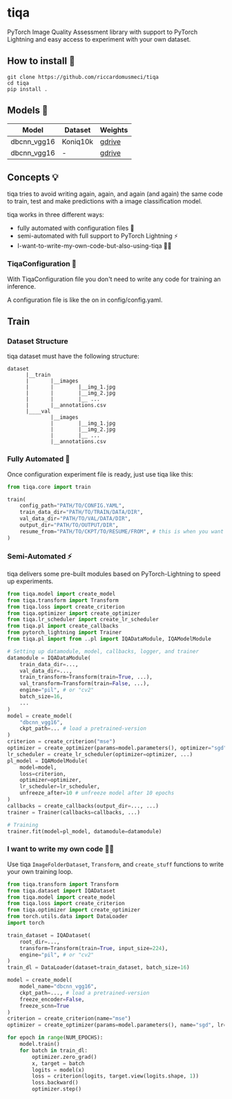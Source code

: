 # **tiqa**
PyTorch Image Quality Assessment library with support to PyTorch Lightning and easy access to experiment with your own dataset.

## **How to install 🔨**
```
git clone https://github.com/riccardomusmeci/tiqa
cd tiqa
pip install .
```

## **Models 🤖**


| Model | Dataset | Weights |
|-------|--------------|------|
| dbcnn_vgg16 | Koniq10k | [gdrive](https://drive.google.com/file/d/13GWi9ka1z7ywo04_TGGLYzY6Id_NaBFO/view?usp=share_link) |
| dbcnn_vgg16 | - | [gdrive](https://drive.google.com/file/d/1rqeopYS38XqiWcZ8xoa1PxwqEhM4SMgU/view?usp=share_link) |


## **Concepts 💡**
tiqa tries to avoid writing again, again, and again (and again) the same code to train, test and make predictions with a image classification model.

tiqa works in three different ways:
* fully automated with configuration files 🚀
* semi-automated with full support to PyTorch Lightning ⚡️
* I-want-to-write-my-own-code-but-also-using-tiqa 🧑‍💻

### **TiqaConfiguration 📄**
With TiqaConfiguration file you don't need to write any code for training an inference.

A configuration file is like the on in config/config.yaml.

## **Train**

### **Dataset Structure**
tiqa dataset must have the following structure:
```
dataset
      |__train
      |       |__images
      |       |        |__img_1.jpg
      |       |        |__img_2.jpg
      |       |        |__ ...
      |       |__annotations.csv
      |____val
              |__images
              |        |__img_1.jpg
              |        |__img_2.jpg
              |        |__ ...
              |__annotations.csv
```


### **Fully Automated 🚀**
Once configuration experiment file is ready, just use tiqa like this:

```python
from tiqa.core import train

train(
    config_path="PATH/TO/CONFIG.YAML",
    train_data_dir="PATH/TO/TRAIN/DATA/DIR",
    val_data_dir="PATH/TO/VAL/DATA/DIR",
    output_dir="PATH/TO/OUTPUT/DIR",
    resume_from="PATH/TO/CKPT/TO/RESUME/FROM", # this is when you want to start retraining from a Lightning ckpt
)
```

### **Semi-Automated ⚡️**
tiqa delivers some pre-built modules based on PyTorch-Lightning to speed up experiments.

```python
from tiqa.model import create_model
from tiqa.transform import Transform
from tiqa.loss import create_criterion
from tiqa.optimizer import create_optimizer
from tiqa.lr_scheduler import create_lr_scheduler
from tiqa.pl import create_callbacks
from pytorch_lightning import Trainer
from tiqa.pl import from ..pl import IQADataModule, IQAModelModule

# Setting up datamodule, model, callbacks, logger, and trainer
datamodule = IQADataModule(
    train_data_dir=...,
    val_data_dir=...,
    train_transform=Transform(train=True, ...),
    val_transform=Transform(train=False, ...),
    engine="pil", # or "cv2"
    batch_size=16,
    ...
)
model = create_model(
    "dbcnn_vgg16",
    ckpt_path=... # load a pretrained-version
)
criterion = create_criterion("mse")
optimizer = create_optimizer(params=model.parameters(), optimizer="sgd", lr=.001, ...)
lr_scheduler = create_lr_scheduler(optimizer=optimizer, ...)
pl_model = IQAModelModule(
    model=model,
    loss=criterion,
    optimizer=optimizer,
    lr_scheduler=lr_scheduler,
    unfreeze_after=10 # unfreeze model after 10 epochs
)
callbacks = create_callbacks(output_dir=..., ...)
trainer = Trainer(callbacks=callbacks, ...)

# Training
trainer.fit(model=pl_model, datamodule=datamodule)
```

### **I want to write my own code 🧑‍💻**
Use tiqa `ImageFolderDataset`, `Transform`, and `create_stuff` functions to write your own training loop.

```python
from tiqa.transform import Transform
from tiqa.dataset import IQADataset
from tiqa.model import create_model
from tiqa.loss import create_criterion
from tiqa.optimizer import create_optimizer
from torch.utils.data import DataLoader
import torch

train_dataset = IQADataset(
    root_dir=...,
    transform=Transform(train=True, input_size=224),
    engine="pil", # or "cv2"
)
train_dl = DataLoader(dataset=train_dataset, batch_size=16)

model = create_model(
    model_name="dbcnn_vgg16",
    ckpt_path=..., # load a pretrained-version
    freeze_encoder=False,
    freeze_scnn=True
)
criterion = create_criterion(name="mse")
optimizer = create_optimizer(params=model.parameters(), name="sgd", lr=0.0005)

for epoch in range(NUM_EPOCHS):
    model.train()
    for batch in train_dl:
        optimizer.zero_grad()
        x, target = batch
        logits = model(x)
        loss = criterion(logits, target.view(logits.shape, 1))
        loss.backward()
        optimizer.step()
```
<!--
## **Inference 🧐**
Also in inference mode, you can pick between "fully automated", "semi-automated", "write my own code" mode.


### **Fully Automated 🚀**
Once the train is over, you'll find a *config.yaml* file merging all the setups from different sections.

```python
from tiqa.core import predict

predict(
    ckpt_path="PATH/TO/OUTPUT/DIR/checkpoints/model.ckpt",
    config_path="PATH/TO/OUTPUT/DIR/config.yaml",
    images_dir="PATH/TO/IMAGES",
    output_dir="PATH/TO/OUTPUT/DIR/predictions", # you can choose your own path
    apply_gradcam=True, # save gradcam images
    gradcam_with_preds=True, # if True, split gradcam images based on model predicitons
    layer="...", # layer to use for gradcam
)
``` -->
